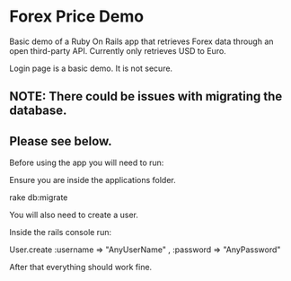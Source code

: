 # Forex Price Demo

Basic demo of a Ruby On Rails app that retrieves Forex data through an open third-party API.
Currently only retrieves USD to Euro.

Login page is a basic demo. It is not secure.

## NOTE: There could be issues with migrating the database.
## Please see below.



Before using the app you will need to run:

Ensure you are inside the applications folder.

rake db:migrate

You will also need to create a user.

Inside the rails console run:

User.create :username => "AnyUserName" , :password => "AnyPassword"

After that everything should work fine.